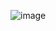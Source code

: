 ![image](https://github.com/AdiiAnand/CodeAlpha/assets/35601079/5f3dca51-0751-46d2-90ac-d84c966de4b7)

